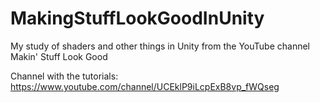 # MakingStuffLookGoodInUnity
My study of shaders and other things in Unity from the YouTube channel Makin' Stuff Look Good

Channel with the tutorials: https://www.youtube.com/channel/UCEklP9iLcpExB8vp_fWQseg
